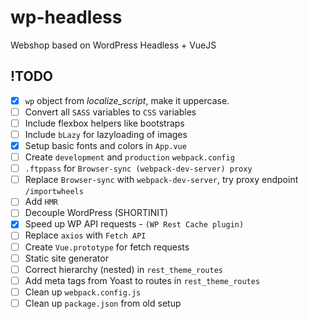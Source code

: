 # wp-headless
Webshop based on WordPress Headless + VueJS

## !TODO
- [x] `wp` object from _localize_script_, make it uppercase.
- [ ] Convert all `SASS` variables to `CSS` variables
- [ ] Include flexbox helpers like bootstraps
- [ ] Include `bLazy` for lazyloading of images
- [x] Setup basic fonts and colors in `App.vue`
- [ ] Create `development` and `production` `webpack.config`
- [ ] `.ftppass` for `Browser-sync (webpack-dev-server) proxy`
- [ ] Replace `Browser-sync` with `webpack-dev-server`, try proxy endpoint `/importwheels`
- [ ] Add `HMR`
- [ ] Decouple WordPress (SHORTINIT)
- [x] Speed up WP API requests - `(WP Rest Cache plugin)`
- [ ] Replace `axios` with `Fetch API`
- [ ] Create `Vue.prototype` for fetch requests
- [ ] Static site generator
- [ ] Correct hierarchy (nested) in `rest_theme_routes`
- [ ] Add meta tags from Yoast to routes in `rest_theme_routes`
- [ ] Clean up `webpack.config.js`
- [ ] Clean up `package.json` from old setup
